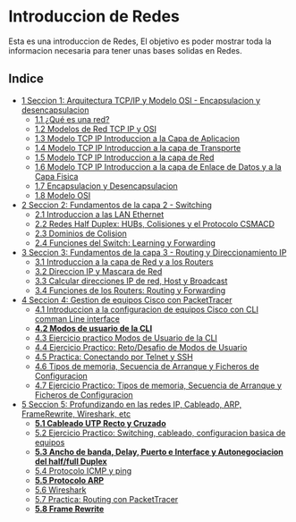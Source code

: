 # Introduccion de Redes

Esta es una introduccion de Redes, El objetivo es poder mostrar toda la informacion necesaria para tener unas bases solidas en Redes.


## Indice

* [1 Seccion 1: Arquitectura TCP/IP y Modelo OSI - Encapsulacion y desencapsulacion](https://github.com/RaulEstram/Documentaciones/tree/main/Redes/Redes%20Introduccion/Seccion%201%20Arquitectura%20TCP%20IP%20y%20Modelo%20OSI%20Encapsulacion%20y%20desencapsulacion)
    * [1.1 ¿Qué es una red?](https://github.com/RaulEstram/Documentaciones/blob/main/Redes/Redes%20Introduccion/Seccion%201%20Arquitectura%20TCP%20IP%20y%20Modelo%20OSI%20Encapsulacion%20y%20desencapsulacion/1%20Que%20es%20una%20red.md)
    * [1.2 Modelos de Red TCP IP y OSI](https://github.com/RaulEstram/Documentaciones/blob/main/Redes/Redes%20Introduccion/Seccion%201%20Arquitectura%20TCP%20IP%20y%20Modelo%20OSI%20Encapsulacion%20y%20desencapsulacion/2%20Modelos%20de%20Red%20TCP%20IP%20y%20OSI.md)
    * [1.3 Modelo TCP IP Introduccion a la Capa de Aplicacion](https://github.com/RaulEstram/Documentaciones/blob/main/Redes/Redes%20Introduccion/Seccion%201%20Arquitectura%20TCP%20IP%20y%20Modelo%20OSI%20Encapsulacion%20y%20desencapsulacion/3%20Modelo%20TCP%20IP%20Introduccion%20a%20la%20Capa%20de%20Aplicacion.md)
    * [1.4 Modelo TCP IP Introduccion a la capa de Transporte](https://github.com/RaulEstram/Documentaciones/blob/main/Redes/Redes%20Introduccion/Seccion%201%20Arquitectura%20TCP%20IP%20y%20Modelo%20OSI%20Encapsulacion%20y%20desencapsulacion/4%20Modelo%20TCP%20IP%20Introduccion%20a%20la%20capa%20de%20Transporte.md)
    * [1.5 Modelo TCP IP Introduccion a la capa de Red](https://github.com/RaulEstram/Documentaciones/blob/main/Redes/Redes%20Introduccion/Seccion%201%20Arquitectura%20TCP%20IP%20y%20Modelo%20OSI%20Encapsulacion%20y%20desencapsulacion/5%20Modelo%20TCP%20IP%20Introduccion%20a%20la%20capa%20de%20Red.md)
    * [1.6 Modelo TCP IP Introduccion a la capa de Enlace de Datos y a la Capa Fisica](https://github.com/RaulEstram/Documentaciones/blob/main/Redes/Redes%20Introduccion/Seccion%201%20Arquitectura%20TCP%20IP%20y%20Modelo%20OSI%20Encapsulacion%20y%20desencapsulacion/6%20Modelo%20TCP%20IP%20Introduccion%20a%20la%20capa%20de%20Enlace%20de%20Datos%20y%20a%20la%20Capa%20Fisica.md)
    * [1.7 Encapsulacion y Desencapsulacion](https://github.com/RaulEstram/Documentaciones/blob/main/Redes/Redes%20Introduccion/Seccion%201%20Arquitectura%20TCP%20IP%20y%20Modelo%20OSI%20Encapsulacion%20y%20desencapsulacion/7%20Encapsulacion%20y%20Desencapsulacion.md)
    * [1.8 Modelo OSI](https://github.com/RaulEstram/Documentaciones/blob/main/Redes/Redes%20Introduccion/Seccion%201%20Arquitectura%20TCP%20IP%20y%20Modelo%20OSI%20Encapsulacion%20y%20desencapsulacion/8%20Modelo%20OSI.md)
* [2 Seccion 2: Fundamentos de la capa 2 - Switching](https://github.com/RaulEstram/Documentaciones/tree/main/Redes/Redes%20Introduccion/Seccion%202%20Fundamentos%20de%20la%20capa%202%20Switching)
    * [2.1 Introduccion a las LAN Ethernet](https://github.com/RaulEstram/Documentaciones/blob/main/Redes/Redes%20Introduccion/Seccion%202%20Fundamentos%20de%20la%20capa%202%20Switching/1%20Introduccion%20a%20las%20LAN%20Ethernet.md)
    * [2.2 Redes Half Duplex: HUBs, Colisiones y el Protocolo CSMACD](https://github.com/RaulEstram/Documentaciones/blob/main/Redes/Redes%20Introduccion/Seccion%202%20Fundamentos%20de%20la%20capa%202%20Switching/2%20Redes%20Half%20Duplex%20HUBs%20Colisiones%20y%20el%20Protocolo%20CSMACD.md)
    * [2.3 Dominios de Colision](https://github.com/RaulEstram/Documentaciones/blob/main/Redes/Redes%20Introduccion/Seccion%202%20Fundamentos%20de%20la%20capa%202%20Switching/3%20Dominios%20de%20colision.md)
    * [2.4 Funciones del Switch: Learning y Forwarding](https://github.com/RaulEstram/Documentaciones/blob/main/Redes/Redes%20Introduccion/Seccion%202%20Fundamentos%20de%20la%20capa%202%20Switching/4%20Funciones%20del%20Switch%20learning%20y%20Forwarding.md)
* [3 Seccion 3: Fundamentos de la capa 3 - Routing y Direccionamiento IP](https://github.com/RaulEstram/Documentaciones/tree/main/Redes/Redes%20Introduccion/Seccion%203%20Fundamentos%20de%20la%20capa%203%20Routing%20y%20Direccionamiento%20IP)
    * [3.1 Introduccion a la capa de Red y a los Routers](https://github.com/RaulEstram/Documentaciones/blob/main/Redes/Redes%20Introduccion/Seccion%203%20Fundamentos%20de%20la%20capa%203%20Routing%20y%20Direccionamiento%20IP/1%20Introduccion%20a%20la%20capa%20de%20Red%20y%20a%20los%20Routers.md)
    * [3.2 Direccion IP y Mascara de Red](https://github.com/RaulEstram/Documentaciones/blob/main/Redes/Redes%20Introduccion/Seccion%203%20Fundamentos%20de%20la%20capa%203%20Routing%20y%20Direccionamiento%20IP/2%20Direccion%20IP%20y%20Mascara%20de%20Red.md)
    * [3.3 Calcular direcciones IP de red, Host y Broadcast](https://github.com/RaulEstram/Documentaciones/blob/main/Redes/Redes%20Introduccion/Seccion%203%20Fundamentos%20de%20la%20capa%203%20Routing%20y%20Direccionamiento%20IP/3%20Calcular%20direcciones%20IP%20de%20red%2C%20Host%20y%20Broadcast.md)
    * [3.4 Funciones de los Routers: Routing y Forwarding](https://github.com/RaulEstram/Documentaciones/blob/main/Redes/Redes%20Introduccion/Seccion%203%20Fundamentos%20de%20la%20capa%203%20Routing%20y%20Direccionamiento%20IP/4%20Funciones%20de%20los%20Routers%20Routing%20y%20Forwarding.md)
* [4 Seccion 4: Gestion de equipos Cisco con PacketTracer](https://github.com/RaulEstram/Documentaciones/tree/main/Redes/Redes%20Introduccion/Seccion%204%20Gestion%20de%20equipos%20Cisco%20packetTracer)
    * [4.1 Introduccion a la configuracion de equipos Cisco con CLI comman Line interface](https://github.com/RaulEstram/Documentaciones/blob/main/Redes/Redes%20Introduccion/Seccion%204%20Gestion%20de%20equipos%20Cisco%20packetTracer/1%20Introduccion%20a%20la%20configuracion%20de%20equipos%20Cisco%20CLI%20comman%20Line%20interface.md)
    * **[4.2 Modos de usuario de la CLI](https://github.com/RaulEstram/Documentaciones/blob/main/Redes/Redes%20Introduccion/Seccion%204%20Gestion%20de%20equipos%20Cisco%20packetTracer/2%20Modos%20de%20usuario%20de%20la%20CLI.md)**
    * [4.3 Ejercicio practico Modos de Usuario de la CLI](https://github.com/RaulEstram/Documentaciones/blob/main/Redes/Redes%20Introduccion/Seccion%204%20Gestion%20de%20equipos%20Cisco%20packetTracer/3%20Ejercicio%20practico%20Modos%20de%20Usuario%20de%20la%20CLI.md)
    * [4.4 Ejercicio Practico: Reto/Desafio de Modos de Usuario](https://github.com/RaulEstram/Documentaciones/blob/main/Redes/Redes%20Introduccion/Seccion%204%20Gestion%20de%20equipos%20Cisco%20packetTracer/4%20Ejercicio%20Practico%20Reto%20Desafio%20Modos%20de%20Usuario.md)
    * [4.5 Practica: Conectando por Telnet y SSH](https://github.com/RaulEstram/Documentaciones/blob/main/Redes/Redes%20Introduccion/Seccion%204%20Gestion%20de%20equipos%20Cisco%20packetTracer/5%20Practica%20conectando%20por%20Telnet%20y%20SSH.md)
    * [4.6 Tipos de memoria, Secuencia de Arranque y Ficheros de Configuracion](https://github.com/RaulEstram/Documentaciones/blob/main/Redes/Redes%20Introduccion/Seccion%204%20Gestion%20de%20equipos%20Cisco%20packetTracer/6%20Tipos%20de%20memoria%20secuencia%20de%20arranque%20y%20ficheros%20de%20configuracion.md)
    * [4.7 Ejercicio Practico: Tipos de memoria, Secuencia de Arranque y Ficheros de Configuracion](https://github.com/RaulEstram/Documentaciones/blob/main/Redes/Redes%20Introduccion/Seccion%204%20Gestion%20de%20equipos%20Cisco%20packetTracer/7%20Ejercicio%20Practico%20tipos%20de%20memoria%20secuencia%20de%20arranque%20y%20ficheros%20de%20configuracion.md)
* [5 Seccion 5: Profundizando en las redes IP, Cableado, ARP, FrameRewrite, Wireshark, etc](https://github.com/RaulEstram/Documentaciones/tree/main/Redes/Redes%20Introduccion/Seccion%205%20Profundizando%20en%20las%20redes%20IP%20Cableado%20ARP%20FrameRewrite%20Wireshark%20etc)
    * **[5.1 Cableado UTP Recto y Cruzado](https://github.com/RaulEstram/Documentaciones/blob/main/Redes/Redes%20Introduccion/Seccion%205%20Profundizando%20en%20las%20redes%20IP%20Cableado%20ARP%20FrameRewrite%20Wireshark%20etc/1%20Cableado%20UTP%20Recto%20y%20Cruzado.md)**
    * [5.2 Ejercicio Practico: Switching, cableado, configuracion basica de equipos](https://github.com/RaulEstram/Documentaciones/blob/main/Redes/Redes%20Introduccion/Seccion%205%20Profundizando%20en%20las%20redes%20IP%20Cableado%20ARP%20FrameRewrite%20Wireshark%20etc/2%20Ejercicio%20Practico%20Switching.md)
    * **[5.3 Ancho de banda, Delay, Puerto e Interface y Autonegociacion del half/full Duplex](https://github.com/RaulEstram/Documentaciones/blob/main/Redes/Redes%20Introduccion/Seccion%205%20Profundizando%20en%20las%20redes%20IP%20Cableado%20ARP%20FrameRewrite%20Wireshark%20etc/3%20Ancho%20de%20banda%20Delay%20y%20Autonegociacion%20del%20half%20full%20Duplex.md)**
    * [5.4  Protocolo ICMP y ping](https://github.com/RaulEstram/Documentaciones/blob/main/Redes/Redes%20Introduccion/Seccion%205%20Profundizando%20en%20las%20redes%20IP%20Cableado%20ARP%20FrameRewrite%20Wireshark%20etc/4%20Protocolo%20ICMP%20y%20PING.md)
    * **[5.5 Protocolo ARP](https://github.com/RaulEstram/Documentaciones/blob/main/Redes/Redes%20Introduccion/Seccion%205%20Profundizando%20en%20las%20redes%20IP%20Cableado%20ARP%20FrameRewrite%20Wireshark%20etc/5%20El%20Protocolo%20ARP.md)**
    * [5.6 Wireshark](https://github.com/RaulEstram/Documentaciones/blob/main/Redes/Redes%20Introduccion/Seccion%205%20Profundizando%20en%20las%20redes%20IP%20Cableado%20ARP%20FrameRewrite%20Wireshark%20etc/6%20wireshark.md)
    * [5.7 Practica: Routing con PacketTracer](https://github.com/RaulEstram/Documentaciones/blob/main/Redes/Redes%20Introduccion/Seccion%205%20Profundizando%20en%20las%20redes%20IP%20Cableado%20ARP%20FrameRewrite%20Wireshark%20etc/7%20Practica%20Routing%20con%20PacketTracer.md)
    * **[5.8 Frame Rewrite](https://github.com/RaulEstram/Documentaciones/blob/main/Redes/Redes%20Introduccion/Seccion%205%20Profundizando%20en%20las%20redes%20IP%20Cableado%20ARP%20FrameRewrite%20Wireshark%20etc/8%20Frame%20Rewrite.md)**